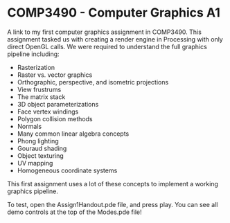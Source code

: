 # COMP3490 - Computer Graphics A1
A link to my first computer graphics assignment in COMP3490. This assignment tasked us with creating a render engine in Processing with only direct OpenGL calls. We were required to understand the full graphics pipeline including:

- Rasterization
- Raster vs. vector graphics
- Orthographic, perspective, and isometric projections
- View frustrums
- The matrix stack
- 3D object parameterizations
- Face vertex windings
- Polygon collision methods
- Normals
- Many common linear algebra concepts
- Phong lighting
- Gouraud shading
- Object texturing
- UV mapping
- Homogeneous coordinate systems

This first assignment uses a lot of these concepts to implement a working graphics pipeline.

To test, open the Assign1Handout.pde file, and press play. You can see all demo controls at the top of the Modes.pde file!
